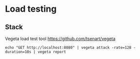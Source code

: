 # Load testing

## Stack

Vegeta load test tool https://github.com/tsenart/vegeta

```
echo "GET http://localhost:8080" | vegeta attack -rate=128 -duration=10s | vegeta report
```
